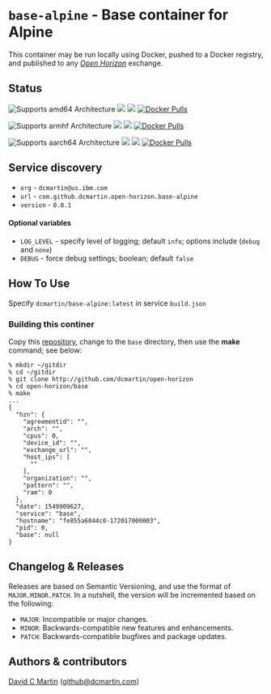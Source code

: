 # `base-alpine` - Base container for Alpine

This container may be run locally using Docker, pushed to a Docker registry, and published to any [_Open Horizon_][open-horizon] exchange.

## Status

![Supports amd64 Architecture][amd64-shield]
[![](https://images.microbadger.com/badges/image/dcmartin/amd64_base-alpine.svg)](https://microbadger.com/images/dcmartin/amd64_base-alpine "Get your own image badge on microbadger.com")
[![](https://images.microbadger.com/badges/version/dcmartin/amd64_base-alpine.svg)](https://microbadger.com/images/dcmartin/amd64_base-alpine "Get your own version badge on microbadger.com")
[![Docker Pulls][pulls-amd64]][docker-amd64]

[docker-amd64]: https://hub.docker.com/r/dcmartin/amd64_base-alpine
[pulls-amd64]: https://img.shields.io/docker/pulls/dcmartin/amd64_base-alpine.svg

![Supports armhf Architecture][arm-shield]
[![](https://images.microbadger.com/badges/image/dcmartin/arm_base-alpine.svg)](https://microbadger.com/images/dcmartin/arm_base-alpine "Get your own image badge on microbadger.com")
[![](https://images.microbadger.com/badges/version/dcmartin/arm_base-alpine.svg)](https://microbadger.com/images/dcmartin/arm_base-alpine "Get your own version badge on microbadger.com")
[![Docker Pulls][pulls-arm]][docker-arm]

[docker-arm]: https://hub.docker.com/r/dcmartin/arm_base-alpine
[pulls-arm]: https://img.shields.io/docker/pulls/dcmartin/arm_base-alpine.svg

![Supports aarch64 Architecture][arm64-shield]
[![](https://images.microbadger.com/badges/image/dcmartin/arm64_base-alpine.svg)](https://microbadger.com/images/dcmartin/arm64_base-alpine "Get your own image badge on microbadger.com")
[![](https://images.microbadger.com/badges/version/dcmartin/arm64_base-alpine.svg)](https://microbadger.com/images/dcmartin/arm64_base-alpine "Get your own version badge on microbadger.com")
[![Docker Pulls][pulls-arm64]][docker-arm64]

[docker-arm64]: https://hub.docker.com/r/dcmartin/arm64_base-alpine
[pulls-arm64]: https://img.shields.io/docker/pulls/dcmartin/arm64_base-alpine.svg

[arm64-shield]: https://img.shields.io/badge/aarch64-yes-green.svg
[amd64-shield]: https://img.shields.io/badge/amd64-yes-green.svg
[arm-shield]: https://img.shields.io/badge/armhf-yes-green.svg

## Service discovery
+ `org` - `dcmartin@us.ibm.com`
+ `url` - `com.github.dcmartin.open-horizon.base-alpine`
+ `version` - `0.0.1`

#### Optional variables
+ `LOG_LEVEL` - specify level of logging; default `info`; options include (`debug` and `none`)
+ `DEBUG` - force debug settings; boolean; default `false`

## How To Use

Specify `dcmartin/base-alpine:latest` in service `build.json`

### Building this continer

Copy this [repository][repository], change to the `base` directory, then use the **make** command; see below:

```
% mkdir ~/gitdir
% cd ~/gitdir
% git clone http://github.com/dcmartin/open-horizon
% cd open-horizon/base
% make
...
{
  "hzn": {
    "agreementid": "",
    "arch": "",
    "cpus": 0,
    "device_id": "",
    "exchange_url": "",
    "host_ips": [
      ""
    ],
    "organization": "",
    "pattern": "",
    "ram": 0
  },
  "date": 1549909627,
  "service": "base",
  "hostname": "fe855a6844c0-172017000003",
  "pid": 0,
  "base": null
}
```

## Changelog & Releases

Releases are based on Semantic Versioning, and use the format
of ``MAJOR.MINOR.PATCH``. In a nutshell, the version will be incremented
based on the following:

- ``MAJOR``: Incompatible or major changes.
- ``MINOR``: Backwards-compatible new features and enhancements.
- ``PATCH``: Backwards-compatible bugfixes and package updates.

## Authors & contributors

[David C Martin][dcmartin] (github@dcmartin.com)

[userinput]: https://github.com/dcmartin/open-horizon/blob/master/base/userinput.json
[service-json]: https://github.com/dcmartin/open-horizon/blob/master/base/service.json
[build-json]: https://github.com/dcmartin/open-horizon/blob/master/base/build.json
[dockerfile]: https://github.com/dcmartin/open-horizon/blob/master/base/Dockerfile


[dcmartin]: https://github.com/dcmartin
[edge-fabric]: https://console.test.cloud.ibm.com/docs/services/edge-fabric/getting-started.html
[edge-install]: https://console.test.cloud.ibm.com/docs/services/edge-fabric/adding-devices.html
[edge-slack]: https://ibm-appsci.slack.com/messages/edge-fabric-users/
[ibm-apikeys]: https://console.bluemix.net/iam/#/apikeys
[ibm-registration]: https://console.bluemix.net/registration/
[issue]: https://github.com/dcmartin/open-horizon/issues
[macos-install]: http://pkg.bluehorizon.network/macos
[open-horizon]: http://github.com/open-horizon/
[repository]: https://github.com/dcmartin/open-horizon
[setup]: https://github.com/dcmartin/open-horizon/blob/master/setup/README.md
